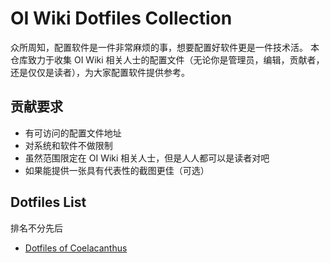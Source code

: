 # OI Wiki Dotfiles Collection

众所周知，配置软件是一件非常麻烦的事，想要配置好软件更是一件技术活。
本仓库致力于收集 OI Wiki 相关人士的配置文件（无论你是管理员，编辑，贡献者，还是仅仅是读者），为大家配置软件提供参考。

## 贡献要求
- 有可访问的配置文件地址
- 对系统和软件不做限制
- 虽然范围限定在 OI Wiki 相关人士，但是人人都可以是读者对吧
- 如果能提供一张具有代表性的截图更佳（可选）

## Dotfiles List

排名不分先后

- [Dotfiles of Coelacanthus](https://github.com/CoelacanthusHex/dotfiles)
